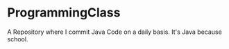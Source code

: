 # ProgrammingClass 

A Repository where I commit Java Code on a daily basis. 
It's Java because school.